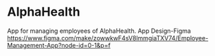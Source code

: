 # AlphaHealth
App for managing employees of AlphaHealth.
App Design-Figma https://www.figma.com/make/zowwkwF4sV8lmmgiaTXV74/Employee-Management-App?node-id=0-1&p=f
